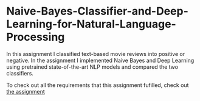 # Naive-Bayes-Classifier-and-Deep-Learning-for-Natural-Language-Processing

In this assignment I classified text-based movie reviews into positive or negative. In the 
assignment I implemented Naive Bayes and Deep Learning using pretrained state-of-the-art NLP models 
and compared the two classifiers.

To check out all the requirements that this assignment fufilled, check out <a href="./Assignment.pdf"> the assignment <a>